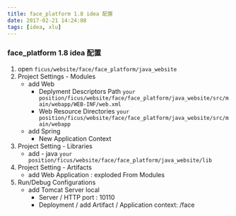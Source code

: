 ```yaml
---
title: face_platform 1.8 idea 配置
date: 2017-02-21 14:24:08
tags: [idea, xlu]
---
```


### face_platform 1.8 idea 配置
1. open `ficus/website/face/face_platform/java_website`
2. Project Settings - Modules
	- add Web
		- Deplyment Descriptors Path
		`your position/ficus/website/face/face_platform/java_website/src/main/webapp/WEB-INF/web.xml`
		- Web Resource Directories
		`your position/ficus/website/face/face_platform/java_website/src/main/webapp`
	- add Spring
		- New Application Context
3. Project Setting - Libraries
	- add - java
	`your position/ficus/website/face/face_platform/java_website/lib`
4. Project Setting - Artifacts
	- add Web Application : exploded  From Modules
5. Run/Debug Configurations
	- add Tomcat Server local
		- Server / HTTP port : 10110
		- Deployment / add Artifact / Application context: /face

